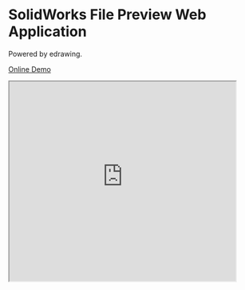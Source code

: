# SolidWorks File Preview Web Application

Powered by edrawing.

[Online Demo](http://dududu.space:3888/)

<div>
	<iframe width="90%" height=400 src = "https://raw.githubusercontent.com/weianweigan/SWViewer/master/resources/bolt.html"/>
</div>

# build

.net 6.0

edrawing installed

